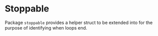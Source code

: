 # Stoppable

Package `stoppable` provides a helper struct to be extended into for the purpose of identifying when loops end.
